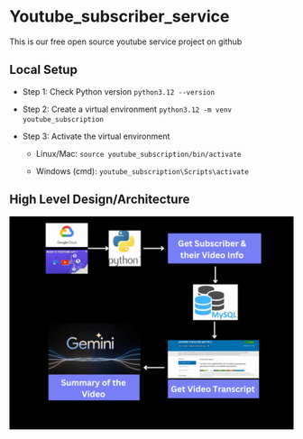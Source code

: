 # Youtube_subscriber_service

This is our free open source youtube service project on github

## Local Setup

- Step 1: Check Python version
    ```python3.12 --version```

- Step 2: Create a virtual environment
    ```python3.12 -m venv youtube_subscription```

- Step 3: Activate the virtual environment
    - Linux/Mac: ```source youtube_subscription/bin/activate```

    - Windows (cmd): ```youtube_subscription\Scripts\activate```

## High Level Design/Architecture

![](./assets/High_level_system_design_flow.png)